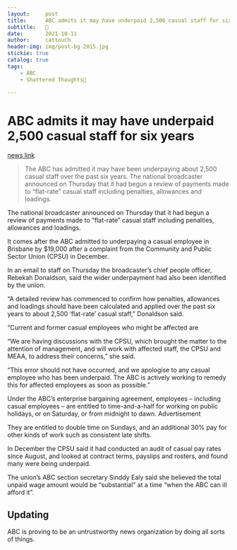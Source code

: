 ```yaml
---
layout:     post                   
title:      ABC admits it may have underpaid 2,500 casual staff for six years
subtitle:   🧠
date:       2021-10-11             
author:     cattouch                    
header-img: img/post-bg-2015.jpg   
stickie: true
catalog: true                      
tags:                            
    - ABC
    - Shattered Thoughts🧠

---
```


# ABC admits it may have underpaid 2,500 casual staff for six years

[news link](https://www.theguardian.com/media/2019/jan/10/abc-admits-it-may-have-underpaid-2500-casual-staff-for-six-years)
> The ABC has admitted it may have been underpaying about 2,500 casual staff over the past six years.
> The national broadcaster announced on Thursday that it had begun a review of payments made to “flat-rate” casual staff including penalties, allowances and loadings.

The national broadcaster announced on Thursday that it had begun a review of payments made to “flat-rate” casual staff including penalties, allowances and loadings.

It comes after the ABC admitted to underpaying a casual employee in Brisbane by $19,000 after a complaint from the Community and Public Sector Union (CPSU) in December.

In an email to staff on Thursday the broadcaster’s chief people officer, Rebekah Donaldson, said the wider underpayment had also been identified by the union.

“A detailed review has commenced to confirm how penalties, allowances and loadings should have been calculated and applied over the past six years to about 2,500 ‘flat-rate’ casual staff,” Donaldson said.

“Current and former casual employees who might be affected are 

“We are having discussions with the CPSU, which brought the matter to the attention of management, and will work with affected staff, the CPSU and MEAA, to address their concerns,” she said.

“This error should not have occurred, and we apologise to any casual employee who has been underpaid. The ABC is actively working to remedy this for affected employees as soon as possible.”

Under the ABC’s enterprise bargaining agreement, employees – including casual employees – are entitled to time-and-a-half for working on public holidays, or on Saturday, or from midnight to dawn.
Advertisement

They are entitled to double time on Sundays, and an additional 30% pay for other kinds of work such as consistent late shifts.

In December the CPSU said it had conducted an audit of casual pay rates since August, and looked at contract terms, payslips and rosters, and found many were being underpaid.

The union’s ABC section secretary Sinddy Ealy said she believed the total unpaid wage amount would be “substantial” at a time “when the ABC can ill afford it”.

## Updating
ABC is proving to be an untrustworthy news organization by doing all sorts of things.
